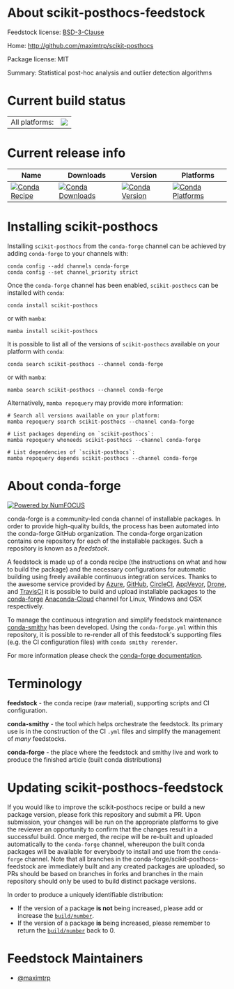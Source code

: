 About scikit-posthocs-feedstock
===============================

Feedstock license: [BSD-3-Clause](https://github.com/conda-forge/scikit-posthocs-feedstock/blob/main/LICENSE.txt)

Home: http://github.com/maximtrp/scikit-posthocs

Package license: MIT

Summary: Statistical post-hoc analysis and outlier detection algorithms

Current build status
====================


<table><tr><td>All platforms:</td>
    <td>
      <a href="https://dev.azure.com/conda-forge/feedstock-builds/_build/latest?definitionId=10920&branchName=main">
        <img src="https://dev.azure.com/conda-forge/feedstock-builds/_apis/build/status/scikit-posthocs-feedstock?branchName=main">
      </a>
    </td>
  </tr>
</table>

Current release info
====================

| Name | Downloads | Version | Platforms |
| --- | --- | --- | --- |
| [![Conda Recipe](https://img.shields.io/badge/recipe-scikit--posthocs-green.svg)](https://anaconda.org/conda-forge/scikit-posthocs) | [![Conda Downloads](https://img.shields.io/conda/dn/conda-forge/scikit-posthocs.svg)](https://anaconda.org/conda-forge/scikit-posthocs) | [![Conda Version](https://img.shields.io/conda/vn/conda-forge/scikit-posthocs.svg)](https://anaconda.org/conda-forge/scikit-posthocs) | [![Conda Platforms](https://img.shields.io/conda/pn/conda-forge/scikit-posthocs.svg)](https://anaconda.org/conda-forge/scikit-posthocs) |

Installing scikit-posthocs
==========================

Installing `scikit-posthocs` from the `conda-forge` channel can be achieved by adding `conda-forge` to your channels with:

```
conda config --add channels conda-forge
conda config --set channel_priority strict
```

Once the `conda-forge` channel has been enabled, `scikit-posthocs` can be installed with `conda`:

```
conda install scikit-posthocs
```

or with `mamba`:

```
mamba install scikit-posthocs
```

It is possible to list all of the versions of `scikit-posthocs` available on your platform with `conda`:

```
conda search scikit-posthocs --channel conda-forge
```

or with `mamba`:

```
mamba search scikit-posthocs --channel conda-forge
```

Alternatively, `mamba repoquery` may provide more information:

```
# Search all versions available on your platform:
mamba repoquery search scikit-posthocs --channel conda-forge

# List packages depending on `scikit-posthocs`:
mamba repoquery whoneeds scikit-posthocs --channel conda-forge

# List dependencies of `scikit-posthocs`:
mamba repoquery depends scikit-posthocs --channel conda-forge
```


About conda-forge
=================

[![Powered by
NumFOCUS](https://img.shields.io/badge/powered%20by-NumFOCUS-orange.svg?style=flat&colorA=E1523D&colorB=007D8A)](https://numfocus.org)

conda-forge is a community-led conda channel of installable packages.
In order to provide high-quality builds, the process has been automated into the
conda-forge GitHub organization. The conda-forge organization contains one repository
for each of the installable packages. Such a repository is known as a *feedstock*.

A feedstock is made up of a conda recipe (the instructions on what and how to build
the package) and the necessary configurations for automatic building using freely
available continuous integration services. Thanks to the awesome service provided by
[Azure](https://azure.microsoft.com/en-us/services/devops/), [GitHub](https://github.com/),
[CircleCI](https://circleci.com/), [AppVeyor](https://www.appveyor.com/),
[Drone](https://cloud.drone.io/welcome), and [TravisCI](https://travis-ci.com/)
it is possible to build and upload installable packages to the
[conda-forge](https://anaconda.org/conda-forge) [Anaconda-Cloud](https://anaconda.org/)
channel for Linux, Windows and OSX respectively.

To manage the continuous integration and simplify feedstock maintenance
[conda-smithy](https://github.com/conda-forge/conda-smithy) has been developed.
Using the ``conda-forge.yml`` within this repository, it is possible to re-render all of
this feedstock's supporting files (e.g. the CI configuration files) with ``conda smithy rerender``.

For more information please check the [conda-forge documentation](https://conda-forge.org/docs/).

Terminology
===========

**feedstock** - the conda recipe (raw material), supporting scripts and CI configuration.

**conda-smithy** - the tool which helps orchestrate the feedstock.
                   Its primary use is in the construction of the CI ``.yml`` files
                   and simplify the management of *many* feedstocks.

**conda-forge** - the place where the feedstock and smithy live and work to
                  produce the finished article (built conda distributions)


Updating scikit-posthocs-feedstock
==================================

If you would like to improve the scikit-posthocs recipe or build a new
package version, please fork this repository and submit a PR. Upon submission,
your changes will be run on the appropriate platforms to give the reviewer an
opportunity to confirm that the changes result in a successful build. Once
merged, the recipe will be re-built and uploaded automatically to the
`conda-forge` channel, whereupon the built conda packages will be available for
everybody to install and use from the `conda-forge` channel.
Note that all branches in the conda-forge/scikit-posthocs-feedstock are
immediately built and any created packages are uploaded, so PRs should be based
on branches in forks and branches in the main repository should only be used to
build distinct package versions.

In order to produce a uniquely identifiable distribution:
 * If the version of a package **is not** being increased, please add or increase
   the [``build/number``](https://docs.conda.io/projects/conda-build/en/latest/resources/define-metadata.html#build-number-and-string).
 * If the version of a package **is** being increased, please remember to return
   the [``build/number``](https://docs.conda.io/projects/conda-build/en/latest/resources/define-metadata.html#build-number-and-string)
   back to 0.

Feedstock Maintainers
=====================

* [@maximtrp](https://github.com/maximtrp/)

